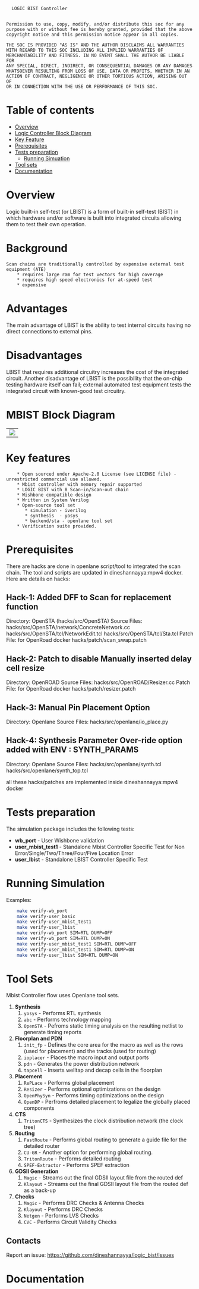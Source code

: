 ```
  LOGIC BIST Controller


Permission to use, copy, modify, and/or distribute this soc for any
purpose with or without fee is hereby granted, provided that the above
copyright notice and this permission notice appear in all copies.

THE SOC IS PROVIDED "AS IS" AND THE AUTHOR DISCLAIMS ALL WARRANTIES
WITH REGARD TO THIS SOC INCLUDING ALL IMPLIED WARRANTIES OF
MERCHANTABILITY AND FITNESS. IN NO EVENT SHALL THE AUTHOR BE LIABLE FOR
ANY SPECIAL, DIRECT, INDIRECT, OR CONSEQUENTIAL DAMAGES OR ANY DAMAGES
WHATSOEVER RESULTING FROM LOSS OF USE, DATA OR PROFITS, WHETHER IN AN
ACTION OF CONTRACT, NEGLIGENCE OR OTHER TORTIOUS ACTION, ARISING OUT OF
OR IN CONNECTION WITH THE USE OR PERFORMANCE OF THIS SOC.
```

# Table of contents
- [Overview](#overview)
- [Logic Controller Block Diagram](#logic-controller-block-diagram)
- [Key Feature](#key-features)
- [Prerequisites](#prerequisites)
- [Tests preparation](#tests-preparation)
    - [Running Simuation](#running-simulation)
- [Tool sets](#tool-sets)
- [Documentation](#documentation)


# Overview
Logic built-in self-test (or LBIST) is a form of built-in self-test (BIST) in which hardware and/or software is built into integrated circuits allowing them to test their own operation.


# Background
```
Scan chains are traditionally controlled by expensive external test equipment (ATE)
    * requires large ram for test vectors for high coverage
    * requires high speed electronics for at-speed test
    * expensive
```

# Advantages

The main advantage of LBIST is the ability to test internal circuits having no direct connections to external pins.

# Disadvantages

LBIST that requires additional circuitry increases the cost of the integrated circuit. Another disadvantage of LBIST is the possibility that the on-chip testing hardware itself can fail; external automated test equipment tests the integrated circuit with known-good test circuitry.


# MBIST Block Diagram

<table>
  <tr>
    <td  align="center"><img src="./docs/source/_static/logic_bist_block_diagram.png" ></td>
  </tr>

</table>


# Key features
```
    * Open sourced under Apache-2.0 License (see LICENSE file) - unrestricted commercial use allowed.
    * Mbist controller with memory repair supported
    * LOGIC BIST with 8 Scan-in/Scan-out chain
    * Wishbone compatible design
    * Written in System Verilog
    * Open-source tool set
       * simulation - iverilog
       * synthesis  - yosys
       * backend/sta - openlane tool set
    * Verification suite provided.
```


# Prerequisites
   There are hacks are done in openlane script/tool to integrated the scan chain. The tool and scripts are updated in dineshannayya:mpw4 docker.
   Here are details on hacks:

## Hack-1: Added DFF to Scan  for replacement function
   Directory: OpenSTA (hacks/src/OpenSTA)
   Source Files:
	   hacks/src/OpenSTA/network/ConcreteNetwork.cc
	   hacks/src/OpenSTA/tcl/NetworkEdit.tcl
	   hacks/src/OpenSTA/tcl/Sta.tcl
    Patch File: for OpenRoad docker
           hacks/patch/scan_swap.patch

## Hack-2: Patch to disable Manually inserted delay cell resize
   Directory: OpenROAD
   Source Files:
           hacks/src/OpenROAD/Resizer.cc
    Patch File:  for OpenRoad docker
           hacks/patch/resizer.patch

## Hack-3: Manual Pin Placement Option
   Directory: Openlane
   Source Files:
           hacks/src/openlane/io_place.py

## Hack-4: Synthesis Parameter Over-ride option added with ENV : SYNTH_PARAMS
   Directory: Openlane
   Source Files:
           hacks/src/openlane/synth.tcl
           hacks/src/openlane/synth_top.tcl

   all these hacks/patches are implemented inside  dineshannayya:mpw4 docker

# Tests preparation

The simulation package includes the following tests:

* **wb_port**        - User Wishbone validation
* **user_mbist_test1** - Standalone Mbist Controller Specific Test for Non Error/Single/Two/Three/Four/Five Location Error
* **user_lbist** - Standalone LBIST Controller Specific Test 


# Running Simulation

Examples:
``` sh
    make verify-wb_port  
    make verify-user_basic  
    make verify-user_mbist_test1
    make verify-user_lbist
    make verify-wb_port SIM=RTL DUMP=OFF
    make verify-wb_port SIM=RTL DUMP=ON
    make verify-user_mbist_test1 SIM=RTL DUMP=OFF
    make verify-user_mbist_test1 SIM=RTL DUMP=ON
    make verify-user_lbist SIM=RTL DUMP=ON
```

# Tool Sets

Mbist Controller flow uses Openlane tool sets.

1. **Synthesis**
    1. `yosys` - Performs RTL synthesis
    2. `abc` - Performs technology mapping
    3. `OpenSTA` - Pefroms static timing analysis on the resulting netlist to generate timing reports
2. **Floorplan and PDN**
    1. `init_fp` - Defines the core area for the macro as well as the rows (used for placement) and the tracks (used for routing)
    2. `ioplacer` - Places the macro input and output ports
    3. `pdn` - Generates the power distribution network
    4. `tapcell` - Inserts welltap and decap cells in the floorplan
3. **Placement**
    1. `RePLace` - Performs global placement
    2. `Resizer` - Performs optional optimizations on the design
    3. `OpenPhySyn` - Performs timing optimizations on the design
    4. `OpenDP` - Perfroms detailed placement to legalize the globally placed components
4. **CTS**
    1. `TritonCTS` - Synthesizes the clock distribution network (the clock tree)
5. **Routing**
    1. `FastRoute` - Performs global routing to generate a guide file for the detailed router
    2. `CU-GR` - Another option for performing global routing.
    3. `TritonRoute` - Performs detailed routing
    4. `SPEF-Extractor` - Performs SPEF extraction
6. **GDSII Generation**
    1. `Magic` - Streams out the final GDSII layout file from the routed def
    2. `Klayout` - Streams out the final GDSII layout file from the routed def as a back-up
7. **Checks**
    1. `Magic` - Performs DRC Checks & Antenna Checks
    2. `Klayout` - Performs DRC Checks
    3. `Netgen` - Performs LVS Checks
    4. `CVC` - Performs Circuit Validity Checks





## Contacts

Report an issue: <https://github.com/dineshannayya/logic_bist/issues>

# Documentation





